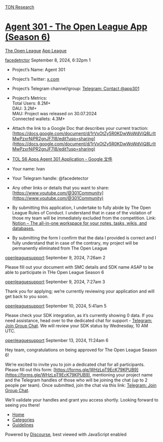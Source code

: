 [TON Research](/)

# [Agent 301 - The Open League App (Season 6)](/t/agent-301-the-open-league-app-season-6/32492)

[The Open League](/c/the-open-league/app-leaderboard/58)  [App League](/c/the-open-league/app-leaderboard/58) 

    

[facedetrctor](https://tonresear.ch/u/facedetrctor)  September 8, 2024, 6:32pm  1

*   Project’s Name: Agent 301
    
*   Project’s Twitter: [x.com](https://x.com/301Community)
    
*   Project’s Telegram channel/group: [Telegram: Contact @app301](https://t.me/app301)
    
*   Project’s Metrics:  
    Total Users: 8.2M+  
    DAU: 3.2M+  
    MAU: Project was released on 30.07.2024  
    Connected wallets: 4.3M+
    
*   Attach the link to a Google Doc that describes your current traction: [https://docs.google.com/document/d/1rVxOtZy5R0KDwWoWdViQ8LrItMwPzxrNjPR2gnJF7I8/edit?usp=sharing](https://docs.google.com/document/d/1rVxOtZy5R0KDwWoWdViQ8LrItMwPzxrNjPR2gnJF7I8/edit?usp=sharing)
    
*   [TOL S6 Apps Agent 301 Application - Google 文件](https://docs.google.com/document/d/1kpGoAc5fLdXY7Y-bxe2KHV8e3F8m9-XoCGAFz31cRGk/edit?usp=sharing)
    
*   Your name: Ivan
    
*   Your Telegram handle: @facedetector
    
*   Any other links or details that you want to share:  
    [https://www.youtube.com/@301Community](https://www.youtube.com/@301Community)
    
*   By submitting this application, I undertake to fully abide by The Open League Rules of Conduct. I understand that in case of the violation of those my team will be immediately excluded from the competition. Link: [Notion – The all-in-one workspace for your notes, tasks, wikis, and databases.](https://ton-org.notion.site/The-Open-League-Rules-of-Conduct-04f4a0fedf1a401687075f5efd83de68)
    
*   By submitting the form I confirm that the data I provided is correct and I fully understand that in case of the contrary, my project will be permanently eliminated from The Open League
    

 

[openleaguesupport](https://tonresear.ch/u/openleaguesupport) September 9, 2024, 7:26am  2

Please fill out your document with SMC details and SDK name ASAP to be able to participate in THe Open League Season 6

 

[openleaguesupport](https://tonresear.ch/u/openleaguesupport) September 9, 2024, 7:27am  3

Thank you for applying; we’re currently reviewing your application and will get back to you soon.

 

[openleaguesupport](https://tonresear.ch/u/openleaguesupport) September 10, 2024, 5:41am  5

Please check your SDK integration, as it’s currently showing 0 data. If you need assistance, head over to the dedicated chat for support - [Telegram: Join Group Chat](https://t.me/+ZOa8GSiVpyxmMWFi). We will review your SDK status by Wednesday, 10 AM UTC.

 

[openleaguesupport](https://tonresear.ch/u/openleaguesupport) September 13, 2024, 11:24am  6

Hey team, congratulations on being approved for The Open League Season 6!

We’re excited to invite you to join a dedicated chat for all participants. Please fill out this form: [https://forms.gle/WHzLpT9EcK79KPUB9](https://forms.gle/WHzLpT9EcK79KPUB9), mentioning your project name and the Telegram handles of those who will be joining the chat (up to 2 people per team). Once submitted, join the chat via this link: [Telegram: Join Group Chat](https://t.me/+TbKriSZt35BiNmUy).

We’ll validate your handles and grant you access shortly. Looking forward to seeing you there!

 

*   [Home](/)
*   [Categories](/categories)
*   [Guidelines](/guidelines)

Powered by [Discourse](https://www.discourse.org), best viewed with JavaScript enabled
